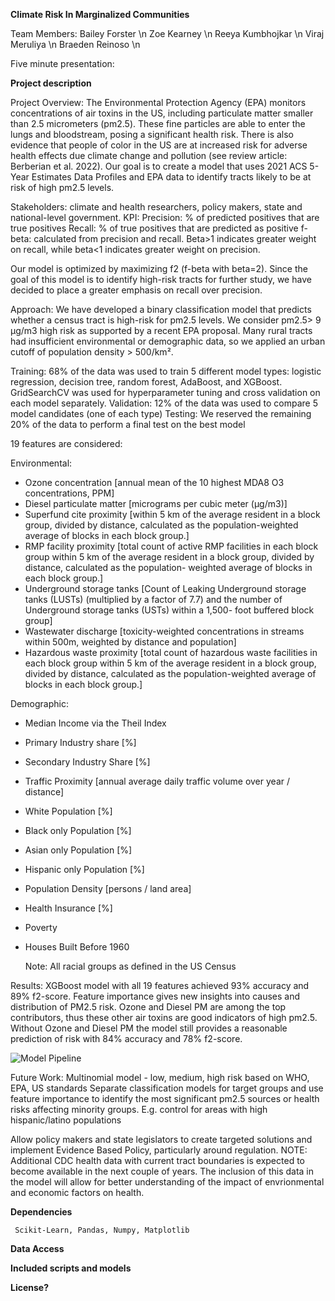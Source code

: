 
**Climate Risk In Marginalized Communities**

Team Members: 
Bailey Forster \n
Zoe Kearney \n
Reeya Kumbhojkar \n
Viraj Meruliya \n
Braeden Reinoso \n

Five minute presentation: 

**Project description**

Project Overview: The Environmental Protection Agency (EPA) monitors concentrations of air toxins in the US, including particulate matter smaller than 2.5 micrometers (pm2.5). These fine particles are able to enter the lungs and bloodstream, posing a significant health risk. There is also evidence that people of color in the US are at increased risk for adverse health effects due climate change and pollution (see review article: Berberian et al. 2022). Our goal is to create a model that uses 2021 ACS 5-Year Estimates Data Profiles and EPA data to identify tracts likely to be at risk of high pm2.5 levels.

Stakeholders: climate and health researchers, policy makers, state and national-level government.
KPI:
Precision: % of predicted positives that are true positives
Recall: % of true positives that are predicted as positive
f-beta: calculated from precision and recall. Beta>1 indicates greater weight on recall, while beta<1 indicates greater weight on precision.

Our model is optimized by maximizing f2 (f-beta with beta=2). Since the goal of this model is to identify high-risk tracts for further study, we have decided to place a greater emphasis on recall over precision.

Approach: We have developed a binary classification model that predicts whether a census tract is high-risk for pm2.5 levels. We consider pm2.5> 9 µg/m3 high risk as supported by a recent EPA proposal.
Many rural tracts had insufficient environmental or demographic data, so we applied an urban cutoff of population density > 500/km².

Training: 68% of the data was used to train 5 different model types: logistic regression, decision tree, random forest, AdaBoost, and XGBoost. GridSearchCV was used for hyperparameter tuning and cross validation on each model separately.
Validation: 12% of the data was used to compare 5 model candidates (one of each type)
Testing: We reserved the remaining 20% of the data to perform a final test on the best model

19 features are considered:

Environmental:
- Ozone concentration [annual mean of the 10 highest MDA8 O3 concentrations, PPM]
- Diesel particulate matter [micrograms per cubic meter (μg/m3)]
- Superfund cite proximity [within 5 km of the average resident in a block group, divided by distance, calculated as the population-weighted average of blocks in each block group.]
- RMP facility proximity [total count of active RMP facilities in each block group within 5 km of the average resident in a block group, divided by distance, calculated as the population- weighted average of blocks in each block group.]
- Underground storage tanks [Count of Leaking Underground storage tanks (LUSTs)  (multiplied by a factor of 7.7) and the number of Underground storage tanks (USTs) within a 1,500- foot buffered block group]
- Wastewater discharge [toxicity-weighted concentrations in streams within 500m, weighted by distance and population]
- Hazardous waste proximity [total count of hazardous waste facilities in each block group within 5 km of the average resident in a block group, divided by distance, calculated as the population-weighted average of blocks in each block group.]

Demographic:
- Median Income via the Theil Index
- Primary Industry share [%]
- Secondary Industry Share [%]
- Traffic Proximity [annual average daily traffic volume over year / distance]
- White Population [%]
- Black only Population [%]
- Asian only Population [%]
- Hispanic only Population [%]
- Population Density [persons / land area]
- Health Insurance [%]
- Poverty
- Houses Built Before 1960

  Note: All racial groups as defined in the US Census

Results: XGBoost model with all 19 features achieved 93% accuracy and 89% f2-score. Feature importance gives new insights into causes and distribution of PM2.5 risk. Ozone and Diesel PM are among the top contributors, thus these other air toxins are good indicators of high pm2.5.  Without Ozone and Diesel PM the model still provides a reasonable prediction of risk with 84% accuracy and 78% f2-score. 

![Model Pipeline](https://github.com/zkearney7730/EJ-Erdos-Project/assets/77342133/7935b35f-bf84-4904-82b8-c4713ad15d11)


Future Work: 
Multinomial model - low, medium, high risk based on WHO, EPA, US standards
Separate classification models for target groups and use feature importance to identify the most significant pm2.5 sources or health risks affecting minority groups. 
E.g. control for areas with high hispanic/latino populations

Allow policy makers and state legislators to create targeted solutions and implement Evidence Based Policy, particularly around regulation. 
NOTE: Additional CDC health data with current tract boundaries is expected to become available in the next couple of years. The inclusion of this data in the model 
will allow for better understanding of the impact of envrionmental and economic factors on health.


**Dependencies**

<pre><code> Scikit-Learn, Pandas, Numpy, Matplotlib
</code></pre>

**Data Access**


**Included scripts and models**

**License?** 



